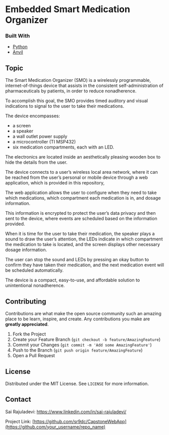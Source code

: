 # Embedded Smart Medication Organizer
<!--
*** Thanks for checking out my groups text lab. If you have a suggestion
*** that would make this better, please fork the repo and create a pull request
*** or simply open an issue with the tag "enhancement".
-->


### Built With

* [Python](https://python.org/)
* [Anvil](https://anvil.works/)



<!-- GETTING STARTED -->
## Topic
The Smart Medication Organizer (SMO) is a wirelessly programmable, internet-of-things device that assists in the consistent self-administration of pharmaceuticals by patients, in order to reduce nonadherence. 

To accomplish this goal, the SMO provides timed auditory and visual indications to signal to the user to take their medications. 

The device encompasses:
* a screen
* a speaker
* a wall outlet power supply
* a microcontroller (TI MSP432)
* six medication compartments, each with an LED. 

The electronics are located inside an aesthetically pleasing wooden box to hide the details from the user. 

The device connects to a user’s wireless local area network, where it can be reached from the user’s personal or mobile device through a web application, which is provided in this repository, 

The web application allows the user to configure when they need to take which medications, which compartment each medication is in, and dosage information. 

This information is encrypted to protect the user’s data privacy and then sent to the device, where events are scheduled based on the information provided. 

When it is time for the user to take their medication, the speaker plays a sound to draw the user’s attention, the LEDs indicate in which compartment the medication to take is located, and the screen displays other necessary dosage information. 

The user can stop the sound and LEDs by pressing an okay button to confirm they have taken their medication, and the next medication event will be scheduled automatically. 

The device is a compact, easy-to-use, and affordable solution to unintentional nonadherence. 


<!-- CONTRIBUTING -->
## Contributing

Contributions are what make the open source community such an amazing place to be learn, inspire, and create. Any contributions you make are **greatly appreciated**.

1. Fork the Project
2. Create your Feature Branch (`git checkout -b feature/AmazingFeature`)
3. Commit your Changes (`git commit -m 'Add some AmazingFeature'`)
4. Push to the Branch (`git push origin feature/AmazingFeature`)
5. Open a Pull Request



<!-- LICENSE -->
## License

Distributed under the MIT License. See `LICENSE` for more information.



<!-- CONTACT -->
## Contact

Sai Rajuladevi: https://www.linkedin.com/in/sai-rajuladevi/

Project Link: [https://github.com/sr9dc/CapstoneWebApp](https://github.com/your_username/repo_name)







